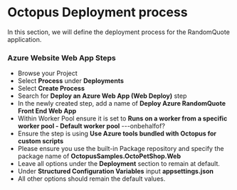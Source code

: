 # Octopus Deployment process

In this section, we will define the deployment process for the RandomQuote application.  

### Azure Website Web App Steps

- Browse your Project
- Select **Process** under **Deployments**
- Select **Create Process**
- Search for **Deploy an Azure Web App (Web Deploy)** step
- In the newly created step, add a name of **Deploy Azure RandomQuote Front End Web App**
- Within Worker Pool ensure it is set to **Runs on a worker from a specific worker pool - Default worker pool**
---onbehalfof?
- Ensure the step is using **Use Azure tools bundled with Octopus for custom scripts**
- Please ensure you use the built-in Package repository and specify the package name of **OctopusSamples.OctoPetShop.Web**
- Leave all options under the **Deployment** section to remain at default. 
- Under **Structured Configuration Variables** input **appsettings.json**
- All other options should remain the default values.